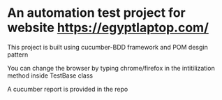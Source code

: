 # An automation test project for website https://egyptlaptop.com/

This project is built using cucumber-BDD framework and POM desgin pattern

You can change the browser by typing chrome/firefox in the intitilization method inside TestBase class

A cucumber report is provided in the repo
